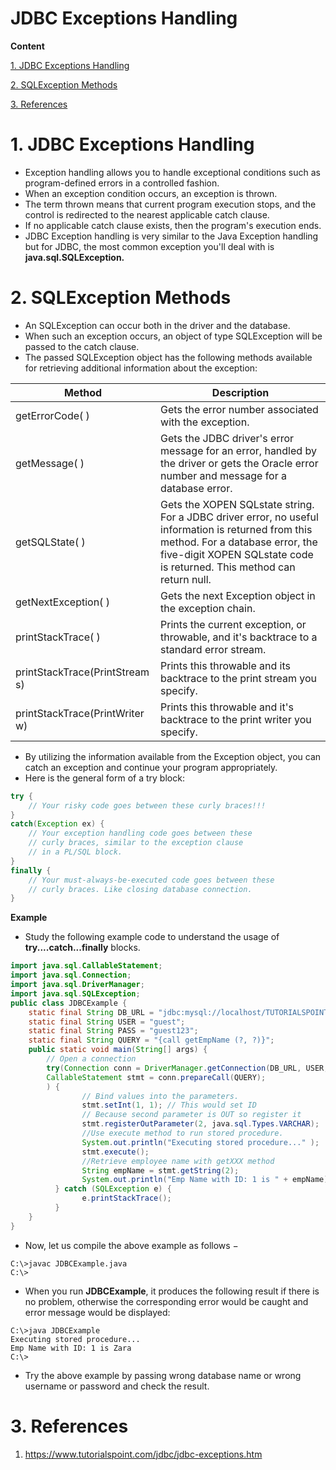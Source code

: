 # JDBC Exceptions Handling

**Content**

[1. JDBC Exceptions Handling](#1-jdbc-exceptions-handling)

[2. SQLException Methods](#2-sqlexception-methods)

[3. References](#3-references)

# 1. JDBC Exceptions Handling

-   Exception handling allows you to handle exceptional conditions such as program-defined errors in a controlled fashion.
-   When an exception condition occurs, an exception is thrown.
-   The term thrown means that current program execution stops, and the control is redirected to the nearest applicable catch clause.
-   If no applicable catch clause exists, then the program's execution ends.
-   JDBC Exception handling is very similar to the Java Exception handling but for JDBC, the most common exception you'll deal with is **java.sql.SQLException.**

# 2. SQLException Methods

-   An SQLException can occur both in the driver and the database.
-   When such an exception occurs, an object of type SQLException will be passed to the catch clause.
-   The passed SQLException object has the following methods available for retrieving additional information about the exception:

| **Method**                     | **Description**                                                                                                                                                                                                 |
|--------------------------------|-----------------------------------------------------------------------------------------------------------------------------------------------------------------------------------------------------------------|
| getErrorCode( )                | Gets the error number associated with the exception.                                                                                                                                                            |
| getMessage( )                  | Gets the JDBC driver's error message for an error, handled by the driver or gets the Oracle error number and message for a database error.                                                                      |
| getSQLState( )                 | Gets the XOPEN SQLstate string. For a JDBC driver error, no useful information is returned from this method. For a database error, the five-digit XOPEN SQLstate code is returned. This method can return null. |
| getNextException( )            | Gets the next Exception object in the exception chain.                                                                                                                                                          |
| printStackTrace( )             | Prints the current exception, or throwable, and it's backtrace to a standard error stream.                                                                                                                      |
| printStackTrace(PrintStream s) | Prints this throwable and its backtrace to the print stream you specify.                                                                                                                                        |
| printStackTrace(PrintWriter w) | Prints this throwable and it's backtrace to the print writer you specify.                                                                                                                                       |

-   By utilizing the information available from the Exception object, you can catch an exception and continue your program appropriately.
-   Here is the general form of a try block:

```java
try {
    // Your risky code goes between these curly braces!!!
}
catch(Exception ex) {
    // Your exception handling code goes between these
    // curly braces, similar to the exception clause
    // in a PL/SQL block.
}
finally {
    // Your must-always-be-executed code goes between these
    // curly braces. Like closing database connection.
}
```

**Example**

-   Study the following example code to understand the usage of **try....catch...finally** blocks.

```java
import java.sql.CallableStatement;
import java.sql.Connection;
import java.sql.DriverManager;
import java.sql.SQLException;
public class JDBCExample {
    static final String DB_URL = "jdbc:mysql://localhost/TUTORIALSPOINT";
    static final String USER = "guest";
    static final String PASS = "guest123";
    static final String QUERY = "{call getEmpName (?, ?)}";
    public static void main(String[] args) {
        // Open a connection
        try(Connection conn = DriverManager.getConnection(DB_URL, USER, PASS);
        CallableStatement stmt = conn.prepareCall(QUERY);
        ) {
                // Bind values into the parameters.
                stmt.setInt(1, 1); // This would set ID
                // Because second parameter is OUT so register it
                stmt.registerOutParameter(2, java.sql.Types.VARCHAR);
                //Use execute method to run stored procedure.
                System.out.println("Executing stored procedure..." );
                stmt.execute();
                //Retrieve employee name with getXXX method
                String empName = stmt.getString(2);
                System.out.println("Emp Name with ID: 1 is " + empName);
          } catch (SQLException e) {
                e.printStackTrace();
          }
    }
}
```

-   Now, let us compile the above example as follows −

```
C:\>javac JDBCExample.java
C:\>
```

-   When you run **JDBCExample**, it produces the following result if there is no problem, otherwise the corresponding error would be caught and error message would be displayed:

```
C:\>java JDBCExample
Executing stored procedure...
Emp Name with ID: 1 is Zara
C:\>
```

-   Try the above example by passing wrong database name or wrong username or password and check the result.

# 3. References

1.  https://www.tutorialspoint.com/jdbc/jdbc-exceptions.htm
